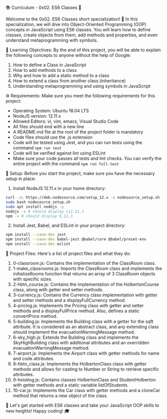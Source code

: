 📚 Curriculum - 0x02. ES6 Classes 🏫

Welcome to the 0x02. ES6 Classes short specialization! 🎉 In this specialization, we will dive into Object-Oriented Programming (OOP) concepts in JavaScript using ES6 classes. You will learn how to define classes, create objects from them, add methods and properties, and even understand metaprogramming with symbols.

🎯 Learning Objectives:
By the end of this project, you will be able to explain the following concepts to anyone without the help of Google:

1. How to define a Class in JavaScript
2. How to add methods to a class
3. Why and how to add a static method to a class
4. How to extend a class from another class (inheritance)
5. Understanding metaprogramming and using symbols in JavaScript

⚙️ Requirements:
Make sure you meet the following requirements for this project:

- Operating System: Ubuntu 18.04 LTS
- NodeJS version: 12.11.x
- Allowed Editors: vi, vim, emacs, Visual Studio Code
- All files should end with a new line
- A README.md file at the root of the project folder is mandatory
- Code files should use the .js extension
- Code will be tested using Jest, and you can run tests using the command `npm run test`
- Code will be verified against lint using ESLint
- Make sure your code passes all tests and lint checks. You can verify the entire project with the command `npm run full-test`

🔧 Setup:
Before you start the project, make sure you have the necessary setup in place:

1. Install NodeJS 12.11.x in your home directory:
```bash
curl -sL https://deb.nodesource.com/setup_12.x -o nodesource_setup.sh
sudo bash nodesource_setup.sh
sudo apt install nodejs -y
nodejs -v # should display v12.11.1
npm -v # should display 6.11.3
```

2. Install Jest, Babel, and ESLint in your project directory:
```bash
npm install --save-dev jest
npm install --save-dev babel-jest @babel/core @babel/preset-env
npm install --save-dev eslint
```

📁 Project Files:
Here's a list of project files and what they do:

1. 0-classroom.js: Contains the implementation of the ClassRoom class.
2. 1-make_classrooms.js: Imports the ClassRoom class and implements the initializeRooms function that returns an array of 3 ClassRoom objects with specific sizes.
3. 2-hbtn_course.js: Contains the implementation of the HolbertonCourse class, along with getter and setter methods.
4. 3-currency.js: Contains the Currency class implementation with getter and setter methods and a displayFullCurrency method.
5. 4-pricing.js: Implements the Pricing class with getter and setter methods and a displayFullPrice method. Also, defines a static convertPrice method.
6. 5-building.js: Implements the Building class with a getter for the sqft attribute. It is considered as an abstract class, and any extending class should implement the evacuationWarningMessage method.
7. 6-sky_high.js: Extends the Building class and implements the SkyHighBuilding class with additional attributes and an overridden evacuationWarningMessage method.
8. 7-airport.js: Implements the Airport class with getter methods for name and code attributes.
9. 8-hbtn_class.js: Implements the HolbertonClass class with getter methods and allows for casting to Number or String to retrieve specific attributes.
10. 9-hoisting.js: Contains classes HolbertonClass and StudentHolberton with getter methods and a static variable listOfStudents.
11. 10-car.js: Implements the Car class with getter methods and a cloneCar method that returns a new object of the class.

🚀 Let's get started with ES6 classes and take your JavaScript OOP skills to new heights! Happy coding! 🎓
